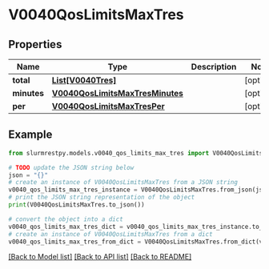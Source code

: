 # V0040QosLimitsMaxTres


## Properties

Name | Type | Description | Notes
------------ | ------------- | ------------- | -------------
**total** | [**List[V0040Tres]**](V0040Tres.md) |  | [optional]
**minutes** | [**V0040QosLimitsMaxTresMinutes**](V0040QosLimitsMaxTresMinutes.md) |  | [optional]
**per** | [**V0040QosLimitsMaxTresPer**](V0040QosLimitsMaxTresPer.md) |  | [optional]

## Example

```python
from slurmrestpy.models.v0040_qos_limits_max_tres import V0040QosLimitsMaxTres

# TODO update the JSON string below
json = "{}"
# create an instance of V0040QosLimitsMaxTres from a JSON string
v0040_qos_limits_max_tres_instance = V0040QosLimitsMaxTres.from_json(json)
# print the JSON string representation of the object
print(V0040QosLimitsMaxTres.to_json())

# convert the object into a dict
v0040_qos_limits_max_tres_dict = v0040_qos_limits_max_tres_instance.to_dict()
# create an instance of V0040QosLimitsMaxTres from a dict
v0040_qos_limits_max_tres_from_dict = V0040QosLimitsMaxTres.from_dict(v0040_qos_limits_max_tres_dict)
```
[[Back to Model list]](../README.md#documentation-for-models) [[Back to API list]](../README.md#documentation-for-api-endpoints) [[Back to README]](../README.md)


